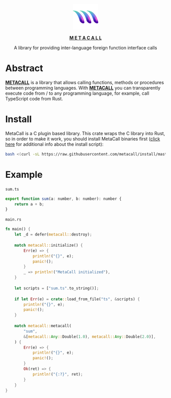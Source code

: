 <div align="center">
  <a href="https://metacall.io" target="_blank"><img src="https://raw.githubusercontent.com/metacall/core/master/deploy/images/logo.png" alt="M E T A C A L L" style="max-width:100%; margin: 0 auto;" width="80" height="80">
  <p><b>M E T A C A L L</b></p></a>
  <p>A library for providing inter-language foreign function interface calls</p>
</div>

# Abstract

**[METACALL](https://github.com/metacall/core)** is a library that allows calling functions, methods or procedures between programming languages. With **[METACALL](https://github.com/metacall/core)** you can transparently execute code from / to any programming language, for example, call TypeScript code from Rust.

# Install

MetaCall is a C plugin based library. This crate wraps the C library into Rust, so in order to make it work, you should install MetaCall binaries first ([click here](https://github.com/metacall/install) for additional info about the install script):
``` sh
bash <(curl -sL https://raw.githubusercontent.com/metacall/install/master/install.sh)
```

# Example

`sum.ts`
``` javascript
export function sum(a: number, b: number): number {
	return a + b;
}
```

`main.rs`
``` rust
fn main() {
    let _d = defer(metacall::destroy);

    match metacall::initialize() {
        Err(e) => {
            println!("{}", e);
            panic!();
        }
        _ => println!("MetaCall initialized"),
    }

    let scripts = ["sum.ts".to_string()];

    if let Err(e) = crate::load_from_file("ts", &scripts) {
        println!("{}", e);
        panic!();
    }

    match metacall::metacall(
        "sum",
        &[metacall::Any::Double(1.0), metacall::Any::Double(2.0)],
    ) {
        Err(e) => {
            println!("{}", e);
            panic!();
        }
        Ok(ret) => {
            println!("{:?}", ret);
        }
    }
}
```
